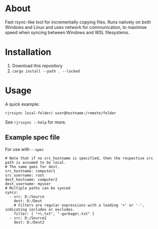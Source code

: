 About
=====

Fast rsync-like tool for incrementally copying files. Runs natively on both Windows and Linux and uses network for communication, to maximise speed when syncing between Windows and WSL filesystems.

Installation
============

1. Download this repository
2. `cargo install --path . --locked`



Usage
=====

A quick example:

```
rjrssync local-folder/ user@hostname:/remote/folder
``` 

See `rjrssync --help` for more.


Example spec file
-----------------

For use with `--spec`

```
# Note that if no src_hostname is specified, then the respective src path is assumed to be local.
# The same goes for dest.
src_hostname: computer1
src_username: root
dest_hostname: computer2
dest_username: myuser
# Multiple paths can be synced
syncs:
  - src: D:/Source
    dest: D:/Dest
    # Filters are regular expressions with a leading '+' or '-', indicating includes or excludes.
    filter: [ "+\.txt", "-garbage\.txt" ]
  - src: D:/Source2
    dest: D:/Dest2
```



